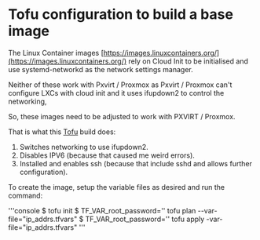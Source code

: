 # Tofu configuration to build a base image

The Linux Container images [https://images.linuxcontainers.org/](https://images.linuxcontainers.org/)
rely on Cloud Init to be initialised and use systemd-networkd as the network settings manager.

Neither of these work with Pxvirt / Proxmox as Pxvirt / Proxmox can't configure LXCs with cloud init and it uses ifupdown2 to control the networking,

So, these images need to be adjusted to work with PXVIRT / Proxmox.

That is what this [Tofu](https://opentofu.org/) build does:

1. Switches networking to use ifupdown2.
2. Disables IPV6 (because that caused me weird errors).
3. Installed and enables ssh (because that include sshd and allows further configuration).

To create the image, setup the variable files as desired and run the command:

'''console
$ tofu init
$ TF_VAR_root_password='' tofu plan --var-file="ip_addrs.tfvars"
$ TF_VAR_root_password='' tofu apply -var-file="ip_addrs.tfvars"
'''
